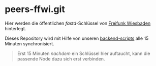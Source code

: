 # peers-ffwi.git

Hier werden die öffentlichen *fastd*-Schlüssel von [Freifunk Wiesbaden]("http://wiesbaden.freifunk.net/") hinterlegt.

Dieses Repository wird mit Hilfe von unseren [backend-scripts]("https://github.com/freifunk-mwu/backend-scripts.git") alle 15 Minuten synchronisiert.

> Erst 15 Minuten *nachdem* ein Schlüssel hier auftaucht, kann die passende Node dazu sich erst verbinden.
